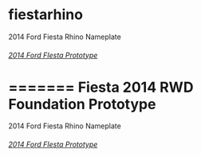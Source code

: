 fiestarhino
===========
2014 Ford Fiesta Rhino Nameplate

###### [2014 Ford FIesta Prototype](http://ipaintcode.github.io/2014fiesta_rwd_proto/)

=======
Fiesta 2014 RWD Foundation Prototype
=======
2014 Ford Fiesta Rhino Nameplate

###### [2014 Ford FIesta Prototype](http://ipaintcode.github.io/2014fiesta_rwd_proto/)
